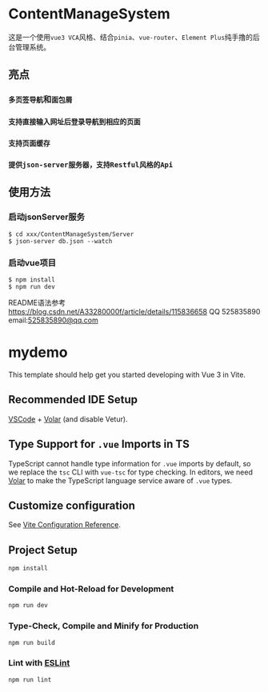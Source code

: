 # ContentManageSystem
这是一个使用`vue3 VCA`风格、结合`pinia`、`vue-router`、`Element Plus`纯手撸的后台管理系统。
## 亮点
### `多页签导航`和`面包屑`
### `支持直接输入网址后登录导航到相应的页面`
### `支持页面缓存`
### `提供json-server服务器，支持Restful风格的Api`

## 使用方法
### 启动jsonServer服务
``` shell
$ cd xxx/ContentManageSystem/Server
$ json-server db.json --watch
```
### 启动vue项目
``` shell
$ npm install
$ npm run dev
```
README语法参考 https://blog.csdn.net/A33280000f/article/details/115836658 
QQ 525835890 email:525835890@qq.com
# mydemo

This template should help get you started developing with Vue 3 in Vite.

## Recommended IDE Setup

[VSCode](https://code.visualstudio.com/) + [Volar](https://marketplace.visualstudio.com/items?itemName=Vue.volar) (and disable Vetur).

## Type Support for `.vue` Imports in TS

TypeScript cannot handle type information for `.vue` imports by default, so we replace the `tsc` CLI with `vue-tsc` for type checking. In editors, we need [Volar](https://marketplace.visualstudio.com/items?itemName=Vue.volar) to make the TypeScript language service aware of `.vue` types.

## Customize configuration

See [Vite Configuration Reference](https://vitejs.dev/config/).

## Project Setup

```sh
npm install
```

### Compile and Hot-Reload for Development

```sh
npm run dev
```

### Type-Check, Compile and Minify for Production

```sh
npm run build
```

### Lint with [ESLint](https://eslint.org/)

```sh
npm run lint
```

